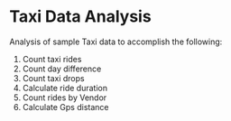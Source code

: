 # Taxi Data Analysis

Analysis of sample Taxi data to accomplish the following:

1. Count taxi rides
2. Count day difference
3. Count taxi drops
4. Calculate ride duration
5. Count rides by Vendor
6. Calculate Gps distance
